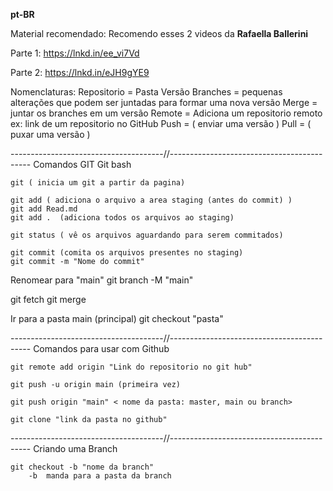 **pt-BR**

Material recomendado: Recomendo esses 2 videos da **Rafaella Ballerini**

Parte 1: https://lnkd.in/ee_vi7Vd

Parte 2: https://lnkd.in/eJH9gYE9 

Nomenclaturas:
	Repositorio = Pasta
	Versão
	Branches = pequenas alterações que podem ser juntadas para formar uma nova versão
	Merge = juntar os branches em um versão
	Remote = Adiciona um repositorio remoto ex: link de um repositorio no GitHub
	Push = ( enviar uma versão )
	Pull = ( puxar uma versão )

--------------------------------------//-------------------------------------------
Comandos GIT
Git bash 
	
	git ( inicia um git a partir da pagina)
  
  	git add ( adiciona o arquivo a area staging (antes do commit) )
	git add Read.md
	git add .  (adiciona todos os arquivos ao staging)
  	
	git status ( vê os arquivos aguardando para serem commitados)
  
	git commit (comita os arquivos presentes no staging)
	git commit -m "Nome do commit"
  
  Renomear para "main"
	git branch -M "main"

git fetch
git merge

Ir para a pasta main (principal)
	git checkout "pasta"


--------------------------------------//-------------------------------------------
Comandos para usar com Github

	git remote add origin "Link do repositorio no git hub"

	git push -u origin main (primeira vez)

	git push origin "main" < nome da pasta: master, main ou branch>
	
	git clone "link da pasta no github"

--------------------------------------//-------------------------------------------
Criando uma Branch

	git checkout -b "nome da branch"
		-b  manda para a pasta da branch

